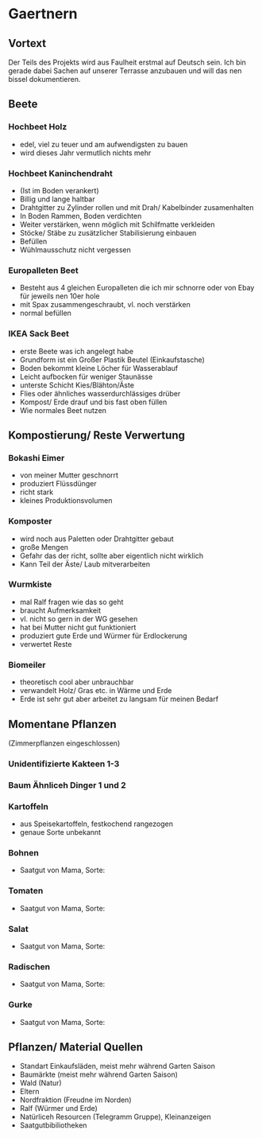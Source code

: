 # Gaertnern
## Vortext
Der Teils des Projekts wird aus Faulheit erstmal auf Deutsch sein. Ich bin gerade dabei Sachen auf unserer Terrasse anzubauen und will das nen bissel dokumentieren.

## Beete
### Hochbeet Holz
- edel, viel zu teuer und am aufwendigsten zu bauen
- wird dieses Jahr vermutlich nichts mehr

### Hochbeet Kaninchendraht
- (Ist im Boden verankert)
- Billig und lange haltbar
- Drahtgitter zu Zylinder rollen und mit Drah/ Kabelbinder zusamenhalten
- In Boden Rammen, Boden verdichten
- Weiter verstärken, wenn möglich mit Schilfmatte verkleiden
- Stöcke/ Stäbe zu zusätzlicher Stabilisierung einbauen
- Befüllen
- Wühlmausschutz nicht vergessen

### Europalleten Beet
- Besteht aus 4 gleichen Europalleten die ich mir schnorre oder von Ebay für jeweils nen 10er hole
- mit Spax zusammengeschraubt, vl. noch verstärken
- normal befüllen

### IKEA Sack Beet
- erste Beete was ich angelegt habe
- Grundform ist ein Großer Plastik Beutel (Einkaufstasche)
- Boden bekommt kleine Löcher für Wasserablauf
- Leicht aufbocken für weniger Staunässe
- unterste Schicht Kies/Blähton/Äste
- Flies oder ähnliches wasserdurchlässiges drüber
- Kompost/ Erde drauf und bis fast oben füllen
- Wie normales Beet nutzen

## Kompostierung/ Reste Verwertung
### Bokashi Eimer
- von meiner Mutter geschnorrt
- produziert Flüssdünger
- richt stark
- kleines Produktionsvolumen

### Komposter
- wird noch aus Paletten oder Drahtgitter gebaut
- große Mengen
- Gefahr das der richt, sollte aber eigentlich nicht wirklich
- Kann Teil der Äste/ Laub mitverarbeiten

### Wurmkiste
- mal Ralf fragen wie das so geht
- braucht Aufmerksamkeit
- vl. nicht so gern in der WG gesehen
- hat bei Mutter nicht gut funktioniert
- produziert gute Erde und Würmer für Erdlockerung
- verwertet Reste

### Biomeiler
- theoretisch cool aber unbrauchbar
- verwandelt Holz/ Gras etc. in Wärme und Erde 
- Erde ist sehr gut aber arbeitet zu langsam für meinen Bedarf

## Momentane Pflanzen
(Zimmerpflanzen eingeschlossen)
### Unidentifizierte Kakteen 1-3
### Baum Ähnliceh Dinger 1 und 2
### Kartoffeln 
- aus Speisekartoffeln, festkochend rangezogen
- genaue Sorte unbekannt
### Bohnen
- Saatgut von Mama, Sorte: 
### Tomaten
- Saatgut von Mama, Sorte: 
### Salat
- Saatgut von Mama, Sorte: 
### Radischen
- Saatgut von Mama, Sorte: 
### Gurke
- Saatgut von Mama, Sorte: 

## Pflanzen/ Material Quellen
- Standart Einkaufsläden, meist mehr während Garten Saison
- Baumärkte (meist mehr während Garten Saison)
- Wald (Natur)
- Eltern
- Nordfraktion (Freudne im Norden)
- Ralf (Würmer und Erde)
- Natürliceh Resourcen (Telegramm Gruppe), Kleinanzeigen
- Saatgutbibiliotheken

